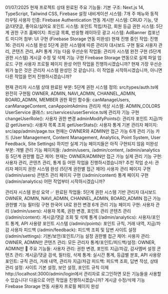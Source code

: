 01/07/2025
현재 프로젝트 상태
완료된 주요 기능들:
기본 구조: Next.js 14, TypeScript, Tailwind CSS, Firebase 설정
내비게이션 시스템: 7개 주 메뉴와 동적 라우팅
사용자 인증: Firebase Authentication 연동
게시판 시스템: CRUD 기능, 댓글/대댓글, 좋아요/싫어요
포인트 시스템: 포인트 적립/차감, 회원 등급
권한 시스템: 5단계 권한 구조
홈페이지: 최신글 목록, 반응형 레이아웃
광고 시스템: AdBanner 컴포넌트
미디어 첨부: UI 구현 (Firebase Storage 연동 미완성)
현재 진행 중인 작업:
진행 16: 관리자 시스템 완성
5단계 권한 시스템에 따른 관리자 대시보드 구현 필요
사용자 관리, 콘텐츠 관리, API 통계 기능
다음 우선순위 작업들:
관리자 시스템 완전 구현 (5단계 권한 시스템)
게시글 수정 및 삭제 기능 구현
Firebase Storage 연동으로 실제 파일 업로드 구현
사용자 프로필 페이지 완성
어떤 작업을 진행하시겠습니까? 현재 가장 우선순위가 높은 것은 관리자 시스템 완성인 것 같습니다. 이 작업을 시작하시겠습니까, 아니면 다른 작업을 먼저 진행하시겠습니까?

현재 관리자 시스템 상태
완료된 부분:
5단계 권한 시스템 정의: src/types/auth.ts에 완전히 구현됨
OWNER, ADMIN, NAVI_ADMIN, CHANNEL_ADMIN, BOARD_ADMIN, MEMBER
권한 확인 함수들: canManageUsers, canManageContent, canAppointAdmins
관리자 색상 시스템: ADMIN_COLORS
UserService 클래스: src/services/userService.ts에 관리자 기능 구현
changeUserRole(): 사용자 권한 변경
adminModifyPoints(): 관리자 포인트 지급/차감
getUsers(): 사용자 목록 조회
getUserStats(): 사용자 통계
기본 관리자 페이지: src/app/admin/page.tsx
현재는 OWNER와 ADMIN만 접근 가능
6개 관리 기능 카드 (User Management, Content Management, Analytics, Point System, User Feedback, Site Settings)
하지만 실제 기능 페이지들은 아직 구현되지 않음
미완성 부분:
개별 관리 기능 페이지들: /admin/users, /admin/content, /admin/analytics 등
5단계 권한별 접근 제어: 현재는 OWNER/ADMIN만 접근 가능
실제 관리 기능 구현: 사용자 관리, 콘텐츠 관리, 통계 등
어떤 작업을 진행하시겠습니까?
추천 작업 순서:
관리자 페이지 권한 시스템 완성 (5단계 권한별 접근 제어)
사용자 관리 페이지 구현 (/admin/users)
콘텐츠 관리 페이지 구현 (/admin/content)
통계 페이지 구현 (/admin/analytics)
어떤 작업부터 시작하시겠습니까?

관리자 시스템 완성 요약
✅ 완료된 작업들:
5단계 권한 시스템 기반 관리자 대시보드
OWNER, ADMIN, NAVI_ADMIN, CHANNEL_ADMIN, BOARD_ADMIN 접근 가능
권한별 기능 필터링 구현
한국어 UI로 완전 변경
6개 관리 기능 페이지 구현:
사용자 관리 (/admin/users): 사용자 목록, 권한 변경, 포인트 관리
콘텐츠 관리 (/admin/content): 게시글/댓글 조회 및 삭제
통계 (/admin/analytics): 사용자/포인트 통계, API 사용량
포인트 시스템 (/admin/points): 포인트 규칙, 거래 내역, 지급/차감
사용자 피드백 (/admin/feedback): 피드백 조회 및 답변
사이트 설정 (/admin/settings): 기본/보안/포인트/기능 설정
권한별 접근 제어:
사용자 관리: OWNER, ADMIN만
콘텐츠 관리: 모든 관리자
통계/포인트/피드백/설정: OWNER, ADMIN만
🔧 주요 기능들:
사용자 관리: 권한 변경, 포인트 지급/차감, 감사멤버 설정
콘텐츠 관리: 게시글/댓글 검색, 필터링, 삭제
통계: 실시간 통계, 등급별 분포, API 사용량
포인트: 규칙 관리, 거래 내역, 관리자 지급/차감
피드백: 피드백 조회, 답변 작성, 상태 관리
설정: 사이트 기본 설정, 보안 설정, 포인트 규칙
이제 http://localhost:3000/admin/login에서 관리자로 로그인하면 모든 기능들을 사용할 수 있습니다!
다음으로 어떤 작업을 진행하시겠습니까?
게시글 수정/삭제 기능
Firebase Storage 연동
사용자 프로필 페이지 완성
